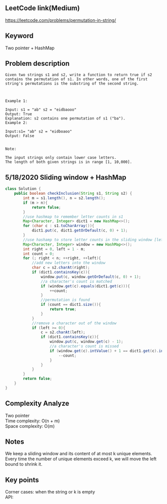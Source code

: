## LeetCode link(Medium)
https://leetcode.com/problems/permutation-in-string/

## Keyword
Two pointer + HashMap

## Problem description
```
Given two strings s1 and s2, write a function to return true if s2 contains the permutation of s1. In other words, one of the first string's permutations is the substring of the second string.

 

Example 1:

Input: s1 = "ab" s2 = "eidbaooo"
Output: True
Explanation: s2 contains one permutation of s1 ("ba").
Example 2:

Input:s1= "ab" s2 = "eidboaoo"
Output: False
 

Note:

The input strings only contain lower case letters.
The length of both given strings is in range [1, 10,000].
```
## 5/18/2020 Sliding window + HashMap

```Java
class Solution {
    public boolean checkInclusion(String s1, String s2) {
        int m = s1.length(), n = s2.length();
        if (m > n){
            return false;
        }
        //use hashmap to remember letter counts in s1
        Map<Character, Integer> dict1 = new HashMap<>();
        for (char c : s1.toCharArray()){
            dict1.put(c, dict1.getOrDefault(c, 0) + 1);
        }
        //use hashamp to store letter counts in the sliding window [left, right]
        Map<Character, Integer> window = new HashMap<>();
        int right = 0, left = 1 - m;
        int count = 0;
        for (; right < n; ++right, ++left){
            //add new letters into the window
            char c = s2.charAt(right);
            if (dict1.containsKey(c)){
                window.put(c, window.getOrDefault(c, 0) + 1);
                //a character's count is matched
                if (window.get(c).equals(dict1.get(c))){
                    ++count;
                }
                //permutation is found
                if (count == dict1.size()){
                    return true;
                }
            }
            //remove a character out of the window
            if (left >= 0){
                c = s2.charAt(left);
                if (dict1.containsKey(c)){
                    window.put(c, window.get(c) - 1);
                    //a character's count is missed
                    if (window.get(c).intValue() + 1 == dict1.get(c).intValue()){
                        --count;
                    }
                }
            }
        }
        return false;
    }
}
```

## Complexity Analyze
Two pointer\
Time complexity: O(n + m)\
Space complexity: O(m)

## Notes
We keep a sliding window and its content of at most k unique elements. Every time the number of unique elements exceed k, we will move the left bound to shrink it.

## Key points
Corner cases: when the string or k is empty\
API: 